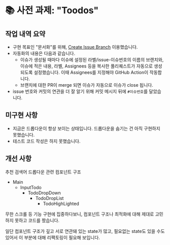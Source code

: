 # 📚 사전 과제: "Toodos"

## 작업 내역 요약

- 구현 목표인 "문서화"를 위해, [Create Issue Branch](https://github.com/marketplace/actions/create-issue-branch#license) 이용했습니다.
- 자동화의 내용은 다음과 같습니다.
  - 이슈가 생성될 때마다 이슈에 설정된 라벨/issue-이슈번호의 이름의 브랜치와, 이슈에 적은 내용, 라벨, Assignees 등을 복사한 풀리퀘스트가 자동으로 생성되도록 설정했습니다. 이때 Assignees를 지정해야 GitHub Action이 작동합니다.
  - 브랜치에 대한 PR이 merge 되면 이슈가 자동으로 이슈가 close 됩니다.
- issue 번호와 커밋의 연관을 더 잘 알기 위해 커밋 메시지 뒤에 `#이슈번호`를 달았습니다.

## 미구현 사항

- 지금은 드롭다운이 항상 보이는 상태입니다. 드롭다운을 숨기는 건 아직 구현하지 못했습니다.
- 테스트 코드 작성은 하지 못했습니다.

## 개선 사항

추천 검색어 드롭다운 관련 컴포넌트 구조

- Main
  - InputTodo
    - TodoDropDown
      - TodoDropList
        - TodoHighLighted

무한 스크롤 등 기능 구현에 집중하다보니, 컴포넌트 구조나 최적화에 대해 제대로 고민하지 못하고 코드를 짰습니다.

일단 컴포넌트 구조가 깊고 서로 연관돼 있는 state가 많고, 필요없는 state도 있을 수도 있어서 이 부분에 대해 리팩토링이 필요해 보입니다.
